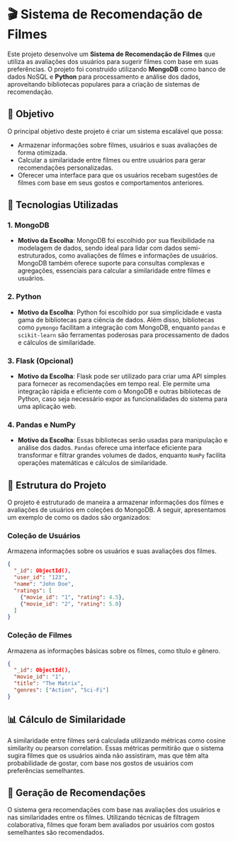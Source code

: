 # 🎬 Sistema de Recomendação de Filmes

Este projeto desenvolve um **Sistema de Recomendação de Filmes** que utiliza as avaliações dos usuários para sugerir filmes com base em suas preferências. O projeto foi construído utilizando **MongoDB** como banco de dados NoSQL e **Python** para processamento e análise dos dados, aproveitando bibliotecas populares para a criação de sistemas de recomendação.

## 📝 Objetivo

O principal objetivo deste projeto é criar um sistema escalável que possa:
- Armazenar informações sobre filmes, usuários e suas avaliações de forma otimizada.
- Calcular a similaridade entre filmes ou entre usuários para gerar recomendações personalizadas.
- Oferecer uma interface para que os usuários recebam sugestões de filmes com base em seus gostos e comportamentos anteriores.

## 🔧 Tecnologias Utilizadas

### 1. **MongoDB**
- **Motivo da Escolha**: MongoDB foi escolhido por sua flexibilidade na modelagem de dados, sendo ideal para lidar com dados semi-estruturados, como avaliações de filmes e informações de usuários. MongoDB também oferece suporte para consultas complexas e agregações, essenciais para calcular a similaridade entre filmes e usuários.

### 2. **Python**
- **Motivo da Escolha**: Python foi escolhido por sua simplicidade e vasta gama de bibliotecas para ciência de dados. Além disso, bibliotecas como `pymongo` facilitam a integração com MongoDB, enquanto `pandas` e `scikit-learn` são ferramentas poderosas para processamento de dados e cálculos de similaridade.

### 3. **Flask (Opcional)**
- **Motivo da Escolha**: Flask pode ser utilizado para criar uma API simples para fornecer as recomendações em tempo real. Ele permite uma integração rápida e eficiente com o MongoDB e outras bibliotecas de Python, caso seja necessário expor as funcionalidades do sistema para uma aplicação web.

### 4. **Pandas e NumPy**
- **Motivo da Escolha**: Essas bibliotecas serão usadas para manipulação e análise dos dados. `Pandas` oferece uma interface eficiente para transformar e filtrar grandes volumes de dados, enquanto `NumPy` facilita operações matemáticas e cálculos de similaridade.

## 📂 Estrutura do Projeto

O projeto é estruturado de maneira a armazenar informações dos filmes e avaliações de usuários em coleções do MongoDB. A seguir, apresentamos um exemplo de como os dados são organizados:

### Coleção de Usuários
Armazena informações sobre os usuários e suas avaliações dos filmes.
````json
{
  "_id": ObjectId(),
  "user_id": "123",
  "name": "John Doe",
  "ratings": [
    {"movie_id": "1", "rating": 4.5},
    {"movie_id": "2", "rating": 5.0}
  ]
}
````
### Coleção de Filmes
Armazena as informações básicas sobre os filmes, como título e gênero.
```json
{
  "_id": ObjectId(),
  "movie_id": "1",
  "title": "The Matrix",
  "genres": ["Action", "Sci-Fi"]
}
````

## 📊 Cálculo de Similaridade
A similaridade entre filmes será calculada utilizando métricas como cosine similarity ou pearson correlation. Essas métricas permitirão que o sistema sugira filmes que os usuários ainda não assistiram, mas que têm alta probabilidade de gostar, com base nos gostos de usuários com preferências semelhantes.

## 🎯 Geração de Recomendações
O sistema gera recomendações com base nas avaliações dos usuários e nas similaridades entre os filmes. Utilizando técnicas de filtragem colaborativa, filmes que foram bem avaliados por usuários com gostos semelhantes são recomendados.
